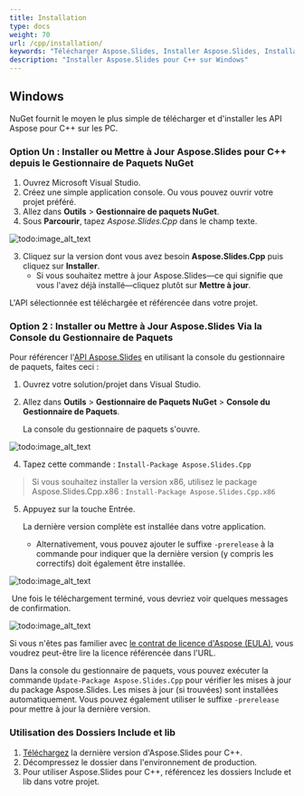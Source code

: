 ```yaml
---
title: Installation
type: docs
weight: 70
url: /cpp/installation/
keywords: "Télécharger Aspose.Slides, Installer Aspose.Slides, Installation d'Aspose.Slides, Windows, C++"
description: "Installer Aspose.Slides pour C++ sur Windows"
---
```


## **Windows**
NuGet fournit le moyen le plus simple de télécharger et d'installer les API Aspose pour C++ sur les PC.

### **Option Un : Installer ou Mettre à Jour Aspose.Slides pour C++ depuis le Gestionnaire de Paquets NuGet**

1. Ouvrez Microsoft Visual Studio.
2. Créez une simple application console. Ou vous pouvez ouvrir votre projet préféré.
3. Allez dans **Outils** > **Gestionnaire de paquets NuGet**.
4. Sous **Parcourir**, tapez *Aspose.Slides.Cpp* dans le champ texte.

![todo:image_alt_text](installation_1.png)

3. Cliquez sur la version dont vous avez besoin **Aspose.Slides.Cpp** puis cliquez sur **Installer**.
   * Si vous souhaitez mettre à jour Aspose.Slides—ce qui signifie que vous l'avez déjà installé—cliquez plutôt sur **Mettre à jour**.

L'API sélectionnée est téléchargée et référencée dans votre projet.

### **Option 2 : Installer ou Mettre à Jour Aspose.Slides Via la Console du Gestionnaire de Paquets**

Pour référencer l'[API Aspose.Slides](https://www.nuget.org/packages/Aspose.Slides.Cpp/) en utilisant la console du gestionnaire de paquets, faites ceci :

1. Ouvrez votre solution/projet dans Visual Studio.

1. Allez dans **Outils** > **Gestionnaire de Paquets NuGet** > **Console du Gestionnaire de Paquets**.

   La console du gestionnaire de paquets s'ouvre.

![todo:image_alt_text](installation_2.png)

4. Tapez cette commande : `Install-Package Aspose.Slides.Cpp`
> Si vous souhaitez installer la version x86, utilisez le package Aspose.Slides.Cpp.x86 : `Install-Package Aspose.Slides.Cpp.x86`

5. Appuyez sur la touche Entrée.

   La dernière version complète est installée dans votre application.

   * Alternativement, vous pouvez ajouter le suffixe `-prerelease` à la commande pour indiquer que la dernière version (y compris les correctifs) doit également être installée.

![todo:image_alt_text](installation_3.png)

​	Une fois le téléchargement terminé, vous devriez voir quelques messages de confirmation.

![todo:image_alt_text](installation_4.png)

Si vous n'êtes pas familier avec [le contrat de licence d'Aspose (EULA)](https://about.aspose.com/legal/eula), vous voudrez peut-être lire la licence référencée dans l'URL.

Dans la console du gestionnaire de paquets, vous pouvez exécuter la commande `Update-Package Aspose.Slides.Cpp` pour vérifier les mises à jour du package Aspose.Slides. Les mises à jour (si trouvées) sont installées automatiquement. Vous pouvez également utiliser le suffixe `-prerelease` pour mettre à jour la dernière version.

### Utilisation des Dossiers Include et lib
1. [Téléchargez](https://downloads.aspose.com/slides/cpp) la dernière version d'Aspose.Slides pour C++.
1. Décompressez le dossier dans l'environnement de production.
1. Pour utiliser Aspose.Slides pour C++, référencez les dossiers Include et lib dans votre projet.